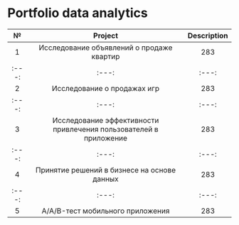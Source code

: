 # Portfolio data analytics

| № | Project    | Description    |
| :---:   | :---: | :---: |
| 1 | Исследование объявлений о продаже квартир   | 283   |
| :---:   | :---: | :---: |
| 2 | Исследование о продажах игр   | 283   |
| :---:   | :---: | :---: |
| 3 | Исследование эффективности привлечения пользователей в приложение   | 283   |
| :---:   | :---: | :---: |
| 4 | Принятие решений в бизнесе на основе данных   | 283   |
| :---:   | :---: | :---: |
| 5 | A/A/B-тест мобильного приложения   | 283   |
